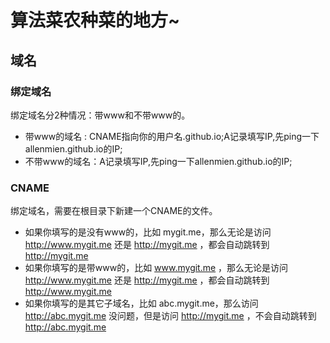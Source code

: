 # 算法菜农种菜的地方~

## 域名
### 绑定域名
绑定域名分2种情况：带www和不带www的。<br>
- 带www的域名 : CNAME指向你的用户名.github.io;A记录填写IP,先ping一下allenmien.github.io的IP;
- 不带www的域名：A记录填写IP,先ping一下allenmien.github.io的IP;

### CNAME
绑定域名，需要在根目录下新建一个CNAME的文件。
- 如果你填写的是没有www的，比如 mygit.me，那么无论是访问 http://www.mygit.me 还是 http://mygit.me ，都会自动跳转到 http://mygit.me
- 如果你填写的是带www的，比如 www.mygit.me ，那么无论是访问 http://www.mygit.me 还是 http://mygit.me ，都会自动跳转到 http://www.mygit.me
- 如果你填写的是其它子域名，比如 abc.mygit.me，那么访问 http://abc.mygit.me 没问题，但是访问 http://mygit.me ，不会自动跳转到 http://abc.mygit.me

